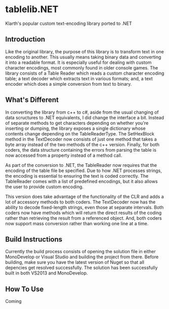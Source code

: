 # tablelib.NET
Klarth's popular custom text-encoding library ported to .NET

## Introduction
Like the original library, the purpose of this library is to transform text in one encoding to another.  This usually means taking binary data and converting it into a readable format.  It is especially useful for dealing with custom character encodings, most commonly found in older console games.  The library consists of a Table Reader which reads a custom character encoding table; a text decoder which extracts text in various formats; and, a text encoder which does a simple conversion from text to binary.

## What's Different
In converting the library from c++ to c#, aside from the usual changing of data scructures to .NET equivalents, I did change the interface a bit.  Instead of separate methods to get characters depending on whether you're inserting or dumping, the library exposes a single dictionary whose contents change depending on the TableReaderType.  The SetHexBlock method in the TextDecoder now consists of just one method that takes a byte array instead of the two methods of the c++ version.  Finally, for both coders, the data structure containing the errors from parsing the table is now accessed from a property instead of a method call.

As part of the conversion to .NET, the TableReader now requires that the encoding of the table file be specified.  Due to how .NET processes strings, the encoding is essential to ensuring the text is coded correctly.  The TableReader comes with a list of predefined encodings, but it also allows the user to provide custom encoding.

This version does take advantage of the functionality of the CLR and adds a lot of accessory methods to both coders.  The TextDecoder now has the ability to decode fixed-length strings, even those at separate intervals.  Both coders now have methods which will return the direct results of the coding rather than retrieving the result from a referenced object.  And, both coders now support mass conversion rather than working one line at a time.

## Build Instructions
Currently the build process consists of opening the solution file in either MonoDevelop or Visual Studio and building the project from there.  Before building, make sure you have the latest version of Nuget so that all depencies get resolved successfully.  The solution has been successfully built in both VS2013 and MonoDevelop.

## How To Use
Coming
